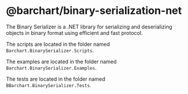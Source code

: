 # @barchart/binary-serialization-net

The Binary Serializer is a .NET library for serializing and deserializing objects in binary format using efficient and fast protocol.

The scripts are located in the folder named `Barchart.BinarySerializer.Scripts`.

The examples are located in the folder named `Barchart.BinarySerializer.Examples`.

The tests are located in the folder named `BBarchart.BinarySerializer.Tests`.